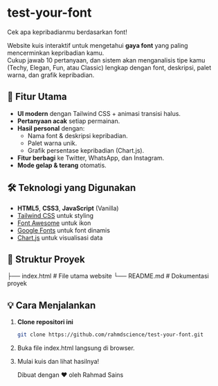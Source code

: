 # test-your-font
Cek apa kepribadianmu berdasarkan font!

Website kuis interaktif untuk mengetahui **gaya font** yang paling mencerminkan kepribadian kamu.  
Cukup jawab 10 pertanyaan, dan sistem akan menganalisis tipe kamu (Techy, Elegan, Fun, atau Classic) lengkap dengan font, deskripsi, palet warna, dan grafik kepribadian.

## 🚀 Fitur Utama
- **UI modern** dengan Tailwind CSS + animasi transisi halus.
- **Pertanyaan acak** setiap permainan.
- **Hasil personal** dengan:
  - Nama font & deskripsi kepribadian.
  - Palet warna unik.
  - Grafik persentase kepribadian (Chart.js).
- **Fitur berbagi** ke Twitter, WhatsApp, dan Instagram.
- **Mode gelap & terang** otomatis.

## 🛠 Teknologi yang Digunakan
- **HTML5**, **CSS3**, **JavaScript** (Vanilla)
- [Tailwind CSS](https://tailwindcss.com/) untuk styling
- [Font Awesome](https://fontawesome.com/) untuk ikon
- [Google Fonts](https://fonts.google.com/) untuk font dinamis
- [Chart.js](https://www.chartjs.org/) untuk visualisasi data

## 📂 Struktur Proyek
├── index.html # File utama website
└── README.md # Dokumentasi proyek


## 💡 Cara Menjalankan
1. **Clone repositori ini**
   ```bash
   git clone https://github.com/rahmdscience/test-your-font.git
2. Buka file index.html langsung di browser.
3. Mulai kuis dan lihat hasilnya!

   Dibuat dengan ❤️ oleh Rahmad Sains


